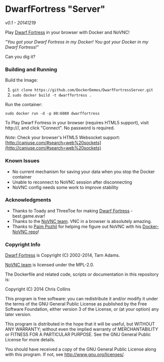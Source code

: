 DwarfFortress "Server"
======================

_v0.1 - 20141219_

Play [Dwarf Fortress](http://www.bay12games.com/dwarves/) in your browser with Docker and NoVNC!

_"You got your Dwarf Fortress in my Docker!  You got your Docker in my Dwarf Fortress!"_

Can you dig it?

### Building and Running ###

Build the Image:

1. `git clone https://github.com/DockerDemos/DwarfFortressServer.git`
2. `sudo docker build -t dwarffortress .`

Run the container:


    sudo docker run -d -p 80:6080 dwarffortress

To Play Dwarf Fortress in your browser (requires HTML5 support), visit http://<IP ADDRESS OF YOUR HOST>/, and click "Connect".  No password is required.


_Note:_ Check your browser's HTML5 Websocket support: [http://caniuse.com/#search=web%20sockets](http://caniuse.com/#search=web%20sockets)

### Known Issues ###

* No current mechanism for saving your data when you stop the Docker container
* Unable to reconnect to NoVNC session after disconnecting
* NoVNC config needs some work to improve stability

### Acknowledgments ###

* Thanks to Toady and ThreeToe for making [Dwarf Fortress](http://www.bay12games.com/dwarves/) - best.game.evar!
* Thanks to the [NoVNC team](https://kanaka.github.io/noVNC/).  VNC in a browser is absolutely amazing.
* Thanks to [Paim Pozhil](https://github.com/paimpozhil) for helping me figure out NoVNC with his [Docker-NoVNC repo](https://github.com/paimpozhil/docker-novnc)!

### Copyright Info ###

[Dwarf Fortress](http://www.bay12games.com/dwarves/) is Copyright (C) 2002-2014, Tarn Adams.

[NoVNC team](https://kanaka.github.io/noVNC/) is licensed under the MPL-2.0.

The Dockerfile and related code, scripts or documentation in this repository is:

Copyright (C) 2014 Chris Collins

This program is free software: you can redistribute it and/or modify it under the terms of the GNU General Public License as published by the Free Software Foundation, either version 3 of the License, or (at your option) any later version.

This program is distributed in the hope that it will be useful, but WITHOUT ANY WARRANTY; without even the implied warranty of MERCHANTABILITY or FITNESS FOR A PARTICULAR PURPOSE. See the GNU General Public License for more details.

You should have received a copy of the GNU General Public License along with this program. If not, see http://www.gnu.org/licenses/.

